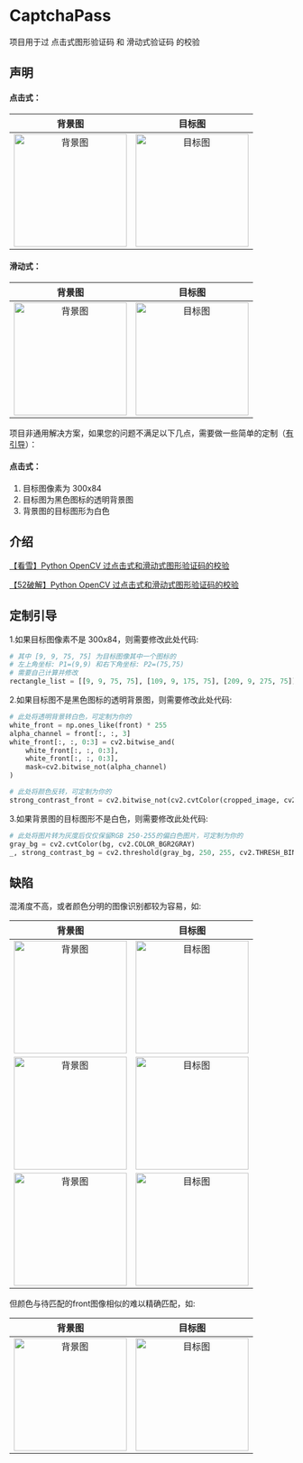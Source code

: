 # CaptchaPass

项目用于过 点击式图形验证码 和 滑动式验证码 的校验

## 声明

#### 点击式：

| 背景图 | 目标图 |
| :----:| :----: |
| <img src="https://raw.githubusercontent.com/Raptor-wxw/CaptchaPass/main/test/images/bg0.jpg" width="200" alt="背景图"/> | <img src="https://raw.githubusercontent.com/Raptor-wxw/CaptchaPass/main/test/images/front0.png" width="200" alt="目标图"/> |

#### 滑动式：

|                                                              背景图                                                               |                                                                目标图                                                                |
|:------------------------------------------------------------------------------------------------------------------------------:|:---------------------------------------------------------------------------------------------------------------------------------:|
| <img src="https://raw.githubusercontent.com/Raptor-wxw/CaptchaPass/main/test/images/slide_bg0.png" width="200" alt="背景图"/> | <img src="https://raw.githubusercontent.com/Raptor-wxw/CaptchaPass/main/test/images/slide_block0.png" width="200" alt="目标图"/> |

项目非通用解决方案，如果您的问题不满足以下几点，需要做一些简单的定制（[有引导](#定制引导)）：
#### 点击式：
1. 目标图像素为 300x84
2. 目标图为黑色图标的透明背景图
3. 背景图的目标图形为白色

## 介绍
[【看雪】Python OpenCV 过点击式和滑动式图形验证码的校验](https://bbs.kanxue.com/homepage-959049.htm)

[【52破解】Python OpenCV 过点击式和滑动式图形验证码的校验](https://www.52pojie.cn/home.php?mod=space&uid=1920139)
## 定制引导

1.如果目标图像素不是 300x84，则需要修改此处代码:
```python
# 其中 [9, 9, 75, 75] 为目标图像其中一个图标的
# 左上角坐标: P1=(9,9) 和右下角坐标: P2=(75,75)
# 需要自己计算并修改
rectangle_list = [[9, 9, 75, 75], [109, 9, 175, 75], [209, 9, 275, 75]]
```

2.如果目标图不是黑色图标的透明背景图，则需要修改此处代码:
```python
# 此处将透明背景转白色，可定制为你的
white_front = np.ones_like(front) * 255
alpha_channel = front[:, :, 3]
white_front[:, :, 0:3] = cv2.bitwise_and(
    white_front[:, :, 0:3],
    white_front[:, :, 0:3],
    mask=cv2.bitwise_not(alpha_channel)
)

# 此处将颜色反转，可定制为你的
strong_contrast_front = cv2.bitwise_not(cv2.cvtColor(cropped_image, cv2.COLOR_BGR2GRAY))
```

3.如果背景图的目标图形不是白色，则需要修改此处代码:
```python
# 此处将图片转为灰度后仅仅保留RGB 250-255的偏白色图片，可定制为你的
gray_bg = cv2.cvtColor(bg, cv2.COLOR_BGR2GRAY)
_, strong_contrast_bg = cv2.threshold(gray_bg, 250, 255, cv2.THRESH_BINARY)
```

## 缺陷
混淆度不高，或者颜色分明的图像识别都较为容易，如: 

|                                                           背景图                                                            |                                                             目标图                                                             |
|:------------------------------------------------------------------------------------------------------------------------:|:---------------------------------------------------------------------------------------------------------------------------:|
| <img src="https://raw.githubusercontent.com/Raptor-wxw/CaptchaPass/main/test/images/bg0.jpg" width="200" alt="背景图"/> | <img src="https://raw.githubusercontent.com/Raptor-wxw/CaptchaPass/main/test/images/front0.png" width="200" alt="目标图"/> |
| <img src="https://raw.githubusercontent.com/Raptor-wxw/CaptchaPass/main/test/images/bg1.jpg" width="200" alt="背景图"/> | <img src="https://raw.githubusercontent.com/Raptor-wxw/CaptchaPass/main/test/images/front1.png" width="200" alt="目标图"/> |
| <img src="https://raw.githubusercontent.com/Raptor-wxw/CaptchaPass/main/test/images/bg2.jpg" width="200" alt="背景图"/> | <img src="https://raw.githubusercontent.com/Raptor-wxw/CaptchaPass/main/test/images/front2.png" width="200" alt="目标图"/> |

但颜色与待匹配的front图像相似的难以精确匹配，如:

| 背景图 | 目标图 |
| :----:| :----: |
| <img src="https://raw.githubusercontent.com/Raptor-wxw/CaptchaPass/main/test/images/bg0.jpg" width="200" alt="背景图"/> | <img src="https://raw.githubusercontent.com/Raptor-wxw/CaptchaPass/main/test/images/front0.png" width="200" alt="目标图"/> |